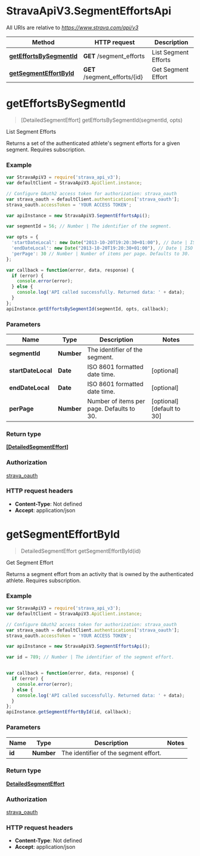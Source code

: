 # StravaApiV3.SegmentEffortsApi

All URIs are relative to *https://www.strava.com/api/v3*

Method | HTTP request | Description
------------- | ------------- | -------------
[**getEffortsBySegmentId**](SegmentEffortsApi.md#getEffortsBySegmentId) | **GET** /segment_efforts | List Segment Efforts
[**getSegmentEffortById**](SegmentEffortsApi.md#getSegmentEffortById) | **GET** /segment_efforts/{id} | Get Segment Effort


<a name="getEffortsBySegmentId"></a>
# **getEffortsBySegmentId**
> [DetailedSegmentEffort] getEffortsBySegmentId(segmentId, opts)

List Segment Efforts

Returns a set of the authenticated athlete's segment efforts for a given segment.  Requires subscription.

### Example
```javascript
var StravaApiV3 = require('strava_api_v3');
var defaultClient = StravaApiV3.ApiClient.instance;

// Configure OAuth2 access token for authorization: strava_oauth
var strava_oauth = defaultClient.authentications['strava_oauth'];
strava_oauth.accessToken = 'YOUR ACCESS TOKEN';

var apiInstance = new StravaApiV3.SegmentEffortsApi();

var segmentId = 56; // Number | The identifier of the segment.

var opts = { 
  'startDateLocal': new Date("2013-10-20T19:20:30+01:00"), // Date | ISO 8601 formatted date time.
  'endDateLocal': new Date("2013-10-20T19:20:30+01:00"), // Date | ISO 8601 formatted date time.
  'perPage': 30 // Number | Number of items per page. Defaults to 30.
};

var callback = function(error, data, response) {
  if (error) {
    console.error(error);
  } else {
    console.log('API called successfully. Returned data: ' + data);
  }
};
apiInstance.getEffortsBySegmentId(segmentId, opts, callback);
```

### Parameters

Name | Type | Description  | Notes
------------- | ------------- | ------------- | -------------
 **segmentId** | **Number**| The identifier of the segment. | 
 **startDateLocal** | **Date**| ISO 8601 formatted date time. | [optional] 
 **endDateLocal** | **Date**| ISO 8601 formatted date time. | [optional] 
 **perPage** | **Number**| Number of items per page. Defaults to 30. | [optional] [default to 30]

### Return type

[**[DetailedSegmentEffort]**](DetailedSegmentEffort.md)

### Authorization

[strava_oauth](../README.md#strava_oauth)

### HTTP request headers

 - **Content-Type**: Not defined
 - **Accept**: application/json

<a name="getSegmentEffortById"></a>
# **getSegmentEffortById**
> DetailedSegmentEffort getSegmentEffortById(id)

Get Segment Effort

Returns a segment effort from an activity that is owned by the authenticated athlete. Requires subscription.

### Example
```javascript
var StravaApiV3 = require('strava_api_v3');
var defaultClient = StravaApiV3.ApiClient.instance;

// Configure OAuth2 access token for authorization: strava_oauth
var strava_oauth = defaultClient.authentications['strava_oauth'];
strava_oauth.accessToken = 'YOUR ACCESS TOKEN';

var apiInstance = new StravaApiV3.SegmentEffortsApi();

var id = 789; // Number | The identifier of the segment effort.


var callback = function(error, data, response) {
  if (error) {
    console.error(error);
  } else {
    console.log('API called successfully. Returned data: ' + data);
  }
};
apiInstance.getSegmentEffortById(id, callback);
```

### Parameters

Name | Type | Description  | Notes
------------- | ------------- | ------------- | -------------
 **id** | **Number**| The identifier of the segment effort. | 

### Return type

[**DetailedSegmentEffort**](DetailedSegmentEffort.md)

### Authorization

[strava_oauth](../README.md#strava_oauth)

### HTTP request headers

 - **Content-Type**: Not defined
 - **Accept**: application/json

